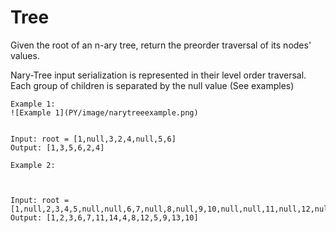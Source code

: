 # Tree

Given the root of an n-ary tree, return the preorder traversal of its nodes' values.

Nary-Tree input serialization is represented in their level order traversal. Each group of children is separated by the null value (See examples)

```
Example 1:
![Example 1](PY/image/narytreeexample.png)


Input: root = [1,null,3,2,4,null,5,6]
Output: [1,3,5,6,2,4]
```

```
Example 2:



Input: root = [1,null,2,3,4,5,null,null,6,7,null,8,null,9,10,null,null,11,null,12,null,13,null,null,14]
Output: [1,2,3,6,7,11,14,4,8,12,5,9,13,10]
```


